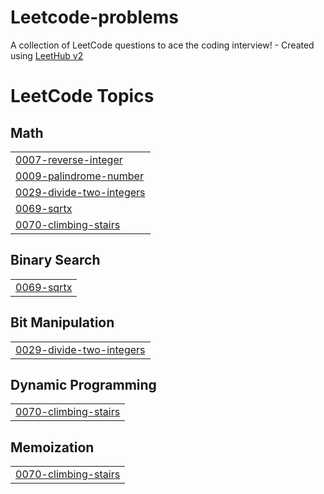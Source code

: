# Leetcode-problems
A collection of LeetCode questions to ace the coding interview! - Created using [LeetHub v2](https://github.com/arunbhardwaj/LeetHub-2.0)

<!---LeetCode Topics Start-->
# LeetCode Topics
## Math
|  |
| ------- |
| [0007-reverse-integer](https://github.com/Vasanthageethan04/Leetcode-problems/tree/master/0007-reverse-integer) |
| [0009-palindrome-number](https://github.com/Vasanthageethan04/Leetcode-problems/tree/master/0009-palindrome-number) |
| [0029-divide-two-integers](https://github.com/Vasanthageethan04/Leetcode-problems/tree/master/0029-divide-two-integers) |
| [0069-sqrtx](https://github.com/Vasanthageethan04/Leetcode-problems/tree/master/0069-sqrtx) |
| [0070-climbing-stairs](https://github.com/Vasanthageethan04/Leetcode-problems/tree/master/0070-climbing-stairs) |
## Binary Search
|  |
| ------- |
| [0069-sqrtx](https://github.com/Vasanthageethan04/Leetcode-problems/tree/master/0069-sqrtx) |
## Bit Manipulation
|  |
| ------- |
| [0029-divide-two-integers](https://github.com/Vasanthageethan04/Leetcode-problems/tree/master/0029-divide-two-integers) |
## Dynamic Programming
|  |
| ------- |
| [0070-climbing-stairs](https://github.com/Vasanthageethan04/Leetcode-problems/tree/master/0070-climbing-stairs) |
## Memoization
|  |
| ------- |
| [0070-climbing-stairs](https://github.com/Vasanthageethan04/Leetcode-problems/tree/master/0070-climbing-stairs) |
<!---LeetCode Topics End-->